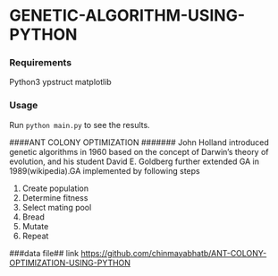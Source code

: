 # GENETIC-ALGORITHM-USING-PYTHON
### Requirements
 Python3
 ypstruct
 matplotlib

### Usage
Run `python main.py` to see the results.


####ANT COLONY OPTIMIZATION #######
John Holland introduced genetic algorithms in 1960 based on the concept of Darwin’s theory of evolution, and his student David E. Goldberg further extended GA in 1989(wikipedia).GA implemented by following steps
1.	Create population
2.	Determine fitness 
3.	Select mating pool
4.	Bread 
5.	Mutate 
6.	Repeat 
 
###data file##
link https://github.com/chinmayabhatb/ANT-COLONY-OPTIMIZATION-USING-PYTHON
